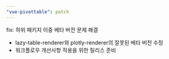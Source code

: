 ```yaml
---
"vue-pivottable": patch
---
```


fix: 하위 패키지 이중 베타 버전 문제 해결

- lazy-table-renderer와 plotly-renderer의 잘못된 베타 버전 수정
- 워크플로우 개선사항 적용을 위한 릴리스 준비